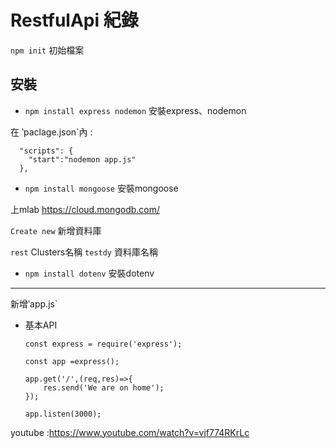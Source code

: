 #  RestfulApi 紀錄




`npm init` 初始檔案

## 安裝

- `npm install express nodemon`  安裝express、nodemon


在 ‵paclage.json`內 :

      "scripts": {
        "start":"nodemon app.js"
      },


- `npm install mongoose`   安裝mongoose

上mlab  https://cloud.mongodb.com/

`Create new` 新增資料庫 

`rest` Clusters名稱
`testdy` 資料庫名稱

- `npm install dotenv`   安裝dotenv

-----------------------------------------

新增‵app.js`

- 基本API

      const express = require('express');

      const app =express();

      app.get('/',(req,res)=>{
          res.send('We are on home');
      });

      app.listen(3000);
      
      
      
youtube :https://www.youtube.com/watch?v=vjf774RKrLc
